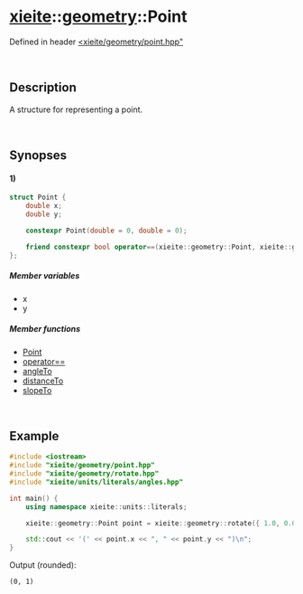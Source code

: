 # [xieite](../../xieite.md)\:\:[geometry](../../geometry.md)\:\:Point
Defined in header [<xieite/geometry/point.hpp"](../../../include/xieite/geometry/point.hpp)

&nbsp;

## Description
A structure for representing a point.

&nbsp;

## Synopses
#### 1)
```cpp
struct Point {
    double x;
    double y;

    constexpr Point(double = 0, double = 0);

    friend constexpr bool operator==(xieite::geometry::Point, xieite::geometry::Point);
};
```
##### Member variables
- x
- y
##### Member functions
- [Point](./structures/point/1/operators/constructor.md)
- [operator==](./structures/point/1/operators/equal.md)
- [angleTo](./structures/point/1/angle_to.md)
- [distanceTo](./structures/point/1/distance_to.md)
- [slopeTo](./structures/point/1/slope_to.md)

&nbsp;

## Example
```cpp
#include <iostream>
#include "xieite/geometry/point.hpp"
#include "xieite/geometry/rotate.hpp"
#include "xieite/units/literals/angles.hpp"

int main() {
    using namespace xieite::units::literals;

    xieite::geometry::Point point = xieite::geometry::rotate({ 1.0, 0.0 }, 90_degrees);

    std::cout << '(' << point.x << ", " << point.y << ")\n";
}
```
Output (rounded):
```
(0, 1)
```
